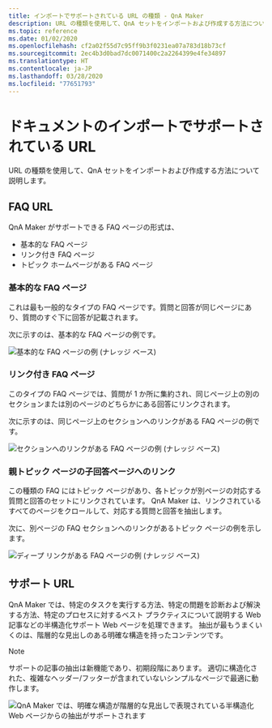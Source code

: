 ```yaml
---
title: インポートでサポートされている URL の種類 ‐ QnA Maker
description: URL の種類を使用して、QnA セットをインポートおよび作成する方法について説明します。
ms.topic: reference
ms.date: 01/02/2020
ms.openlocfilehash: cf2a02f55d7c95ff9b3f0231ea07a783d18b73cf
ms.sourcegitcommit: 2ec4b3d0bad7dc0071400c2a2264399e4fe34897
ms.translationtype: HT
ms.contentlocale: ja-JP
ms.lasthandoff: 03/28/2020
ms.locfileid: "77651793"
---
```

# <a name="urls-supported-for-importing-documents"></a>ドキュメントのインポートでサポートされている URL

URL の種類を使用して、QnA セットをインポートおよび作成する方法について説明します。

## <a name="faq-urls"></a>FAQ URL

QnA Maker がサポートできる FAQ ページの形式は、

* 基本的な FAQ ページ
* リンク付き FAQ ページ
* トピック ホームページがある FAQ ページ

### <a name="plain-faq-pages"></a>基本的な FAQ ページ

これは最も一般的なタイプの FAQ ページです。質問と回答が同じページにあり、質問のすぐ下に回答が記載されます。

次に示すのは、基本的な FAQ ページの例です。

![基本的な FAQ ページの例 (ナレッジ ベース)](./media/qnamaker-concepts-datasources/plain-faq.png)


### <a name="faq-pages-with-links"></a>リンク付き FAQ ページ

このタイプの FAQ ページでは、質問が 1 か所に集約され、同じページ上の別のセクションまたは別のページのどちらかにある回答にリンクされます。

次に示すのは、同じページ上のセクションへのリンクがある FAQ ページの例です。

 ![セクションへのリンクがある FAQ ページの例 (ナレッジ ベース)](./media/qnamaker-concepts-datasources/sectionlink-faq.png)


### <a name="parent-topics-page-links-to-child-answers-pages"></a>親トピック ページの子回答ページへのリンク

この種類の FAQ にはトピック ページがあり、各トピックが別ページの対応する質問と回答のセットにリンクされています。 QnA Maker は、リンクされているすべてのページをクロールして、対応する質問と回答を抽出します。

次に、別ページの FAQ セクションへのリンクがあるトピック ページの例を示します。

 ![ディープ リンクがある FAQ ページの例 (ナレッジ ベース)](./media/qnamaker-concepts-datasources/topics-faq.png)

## <a name="support-urls"></a>サポート URL

QnA Maker では、特定のタスクを実行する方法、特定の問題を診断および解決する方法、特定のプロセスに対するベスト プラクティスについて説明する Web 記事などの半構造化サポート Web ページを処理できます。 抽出が最もうまくいくのは、階層的な見出しのある明確な構造を持ったコンテンツです。

> [!NOTE]
> サポートの記事の抽出は新機能であり、初期段階にあります。 適切に構造化された、複雑なヘッダー/フッターが含まれていないシンプルなページで最適に動作します。

![QnA Maker では、明確な構造が階層的な見出しで表現されている半構造化 Web ページからの抽出がサポートされます](./media/qnamaker-concepts-datasources/support-web-pages-with-heirarchical-structure.png)